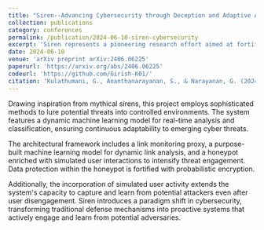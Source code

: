 ```yaml
---
title: "Siren--Advancing Cybersecurity through Deception and Adaptive Analysis"
collection: publications
category: conferences
permalink: /publication/2024-06-10-siren-cybersecurity
excerpt: 'Siren represents a pioneering research effort aimed at fortifying cybersecurity through strategic integration of deception, machine learning, and proactive threat analysis.'
date: 2024-06-10
venue: 'arXiv preprint arXiv:2406.06225'
paperurl: 'https://arxiv.org/abs/2406.06225'
codeurl: 'https://github.com/Girish-K01/'
citation: 'Kulathumani, G., Ananthanarayanan, S., & Narayanan, G. (2024). &quot;Siren--Advancing Cybersecurity through Deception and Adaptive Analysis.&quot; <i>arXiv preprint arXiv:2406.06225</i>.'
---
```


Drawing inspiration from mythical sirens, this project employs sophisticated methods to lure potential threats into controlled environments. The system features a dynamic machine learning model for real-time analysis and classification, ensuring continuous adaptability to emerging cyber threats. 

The architectural framework includes a link monitoring proxy, a purpose-built machine learning model for dynamic link analysis, and a honeypot enriched with simulated user interactions to intensify threat engagement. Data protection within the honeypot is fortified with probabilistic encryption. 

Additionally, the incorporation of simulated user activity extends the system's capacity to capture and learn from potential attackers even after user disengagement. Siren introduces a paradigm shift in cybersecurity, transforming traditional defense mechanisms into proactive systems that actively engage and learn from potential adversaries.